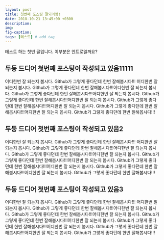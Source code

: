 ```yaml
---
layout: post
title: 첫번째 포스팅 잘되어랏!
date: 2018-10-21 13:45:00 +0300
description:
img:
fig-caption:
tags: [테스트] # add tag
---
```

테스트 하는 첫번 글입니다. 이부분은 인트로일까요?


## 두둥 드디어 첫번째 포스팅이 작성되고 있음11111
어디한번 잘 되는지 봅시다. Github가 그렇게 좋다던데 한번 잘해봅시다!!! 어디한번 잘 되는지 봅시다. Github가 그렇게 좋다던데 한번 잘해봅시다!!!어디한번 잘 되는지 봅시다. Github가 그렇게 좋다던데 한번 잘해봅시다!!!어디한번 잘 되는지 봅시다. Github가 그렇게 좋다던데 한번 잘해봅시다!!!어디한번 잘 되는지 봅시다. Github가 그렇게 좋다던데 한번 잘해봅시다!!!어디한번 잘 되는지 봅시다. Github가 그렇게 좋다던데 한번 잘해봅시다!!!어디한번 잘 되는지 봅시다. Github가 그렇게 좋다던데 한번 잘해봅시다!!!



## 두둥 드디어 첫번째 포스팅이 작성되고 있음2
어디한번 잘 되는지 봅시다. Github가 그렇게 좋다던데 한번 잘해봅시다!!! 어디한번 잘 되는지 봅시다. Github가 그렇게 좋다던데 한번 잘해봅시다!!!어디한번 잘 되는지 봅시다. Github가 그렇게 좋다던데 한번 잘해봅시다!!!어디한번 잘 되는지 봅시다. Github가 그렇게 좋다던데 한번 잘해봅시다!!!어디한번 잘 되는지 봅시다. Github가 그렇게 좋다던데 한번 잘해봅시다!!!어디한번 잘 되는지 봅시다. Github가 그렇게 좋다던데 한번 잘해봅시다!!!어디한번 잘 되는지 봅시다. Github가 그렇게 좋다던데 한번 잘해봅시다!!!

## 두둥 드디어 첫번째 포스팅이 작성되고 있음3
어디한번 잘 되는지 봅시다. Github가 그렇게 좋다던데 한번 잘해봅시다!!! 어디한번 잘 되는지 봅시다. Github가 그렇게 좋다던데 한번 잘해봅시다!!!어디한번 잘 되는지 봅시다. Github가 그렇게 좋다던데 한번 잘해봅시다!!!어디한번 잘 되는지 봅시다. Github가 그렇게 좋다던데 한번 잘해봅시다!!!어디한번 잘 되는지 봅시다. Github가 그렇게 좋다던데 한번 잘해봅시다!!!어디한번 잘 되는지 봅시다. Github가 그렇게 좋다던데 한번 잘해봅시다!!!어디한번 잘 되는지 봅시다. Github가 그렇게 좋다던데 한번 잘해봅시다!!!